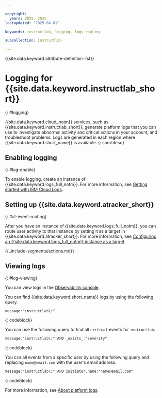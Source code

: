 ```yaml
---

copyright:
  years: 2025, 2025
lastupdated: "2025-04-01"

keywords: instructlab, logging, logs routing

subcollection: instructlab

---
```


{{site.data.keyword.attribute-definition-list}}


# Logging for {{site.data.keyword.instructlab_short}}
{: #logging}

{{site.data.keyword.cloud_notm}} services, such as {{site.data.keyword.instructlab_short}}, generate platform logs that you can use to investigate abnormal activity and critical actions in your account, and troubleshoot problems. Logs are generated in each region where {{site.data.keyword.short_name}} is available.
{: shortdesc}

## Enabling logging
{: #log-enable}

To enable logging, create an instance of {{site.data.keyword.logs_full_notm}}. For more information, see [Getting started with IBM Cloud Logs](/docs/cloud-logs?topic=cloud-logs-getting-started).

## Setting up {{site.data.keyword.atracker_short}}
{: #at-event-routing}

After you have an instance of {{site.data.keyword.logs_full_notm}}, you can route user activity to that instance by setting it as a target in {{site.data.keyword.atracker_short}}. For more information, see [Configuring an {{site.data.keyword.logs_full_notm}} instance as a target](/docs/atracker?topic=atracker-getting-started-target-cloud-logs&interface=ui).

{{_include-segments/actions.md}}

## Viewing logs
{: #log-viewing}

You can view logs in the [Observability console](https://cloud.ibm.com/observability/logging).

You can find {{site.data.keyword.short_name}} logs by using the following query.
```txt
message:"instructlab\:"
```
{: codeblock}

You can use the following query to find all `critical` events for `instructlab`.
```txt
message:"instructlab\:" AND _exists_:"severity"
```
{: codeblock}

You can all events from a specific user by using the following query and replacing `name@email.com` with the user's email address.
```txt
message:"instructlab\:" AND initiator.name:"name@email.com"
```
{: codeblock}

For more information, see [About platform logs](/docs/logs-router?topic=logs-router-about-platform-logs).
